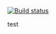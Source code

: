 [![Build status](https://ci.appveyor.com/api/projects/status/vf97339a312dr4wc?svg=true)](https://ci.appveyor.com/project/rtvtat/patterns-task1)

test